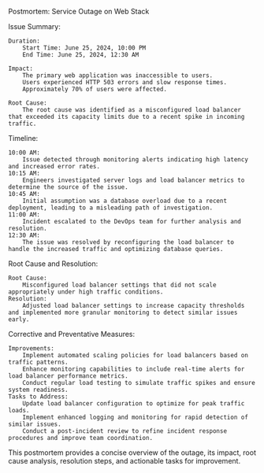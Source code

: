 Postmortem: Service Outage on Web Stack

Issue Summary:

    Duration:
        Start Time: June 25, 2024, 10:00 PM
        End Time: June 25, 2024, 12:30 AM

    Impact:
        The primary web application was inaccessible to users.
        Users experienced HTTP 503 errors and slow response times.
        Approximately 70% of users were affected.

    Root Cause:
        The root cause was identified as a misconfigured load balancer that exceeded its capacity limits due to a recent spike in incoming traffic.

Timeline:

    10:00 AM:
        Issue detected through monitoring alerts indicating high latency and increased error rates.
    10:15 AM:
        Engineers investigated server logs and load balancer metrics to determine the source of the issue.
    10:45 AM:
        Initial assumption was a database overload due to a recent deployment, leading to a misleading path of investigation.
    11:00 AM:
        Incident escalated to the DevOps team for further analysis and resolution.
    12:30 AM:
        The issue was resolved by reconfiguring the load balancer to handle the increased traffic and optimizing database queries.

Root Cause and Resolution:

    Root Cause:
        Misconfigured load balancer settings that did not scale appropriately under high traffic conditions.
    Resolution:
        Adjusted load balancer settings to increase capacity thresholds and implemented more granular monitoring to detect similar issues early.

Corrective and Preventative Measures:

    Improvements:
        Implement automated scaling policies for load balancers based on traffic patterns.
        Enhance monitoring capabilities to include real-time alerts for load balancer performance metrics.
        Conduct regular load testing to simulate traffic spikes and ensure system readiness.
    Tasks to Address:
        Update load balancer configuration to optimize for peak traffic loads.
        Implement enhanced logging and monitoring for rapid detection of similar issues.
        Conduct a post-incident review to refine incident response procedures and improve team coordination.

This postmortem provides a concise overview of the outage, its impact, root cause analysis, resolution steps, and actionable tasks for improvement.

